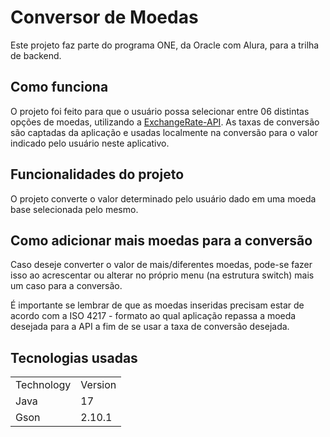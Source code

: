 <h1>Conversor de Moedas</h1>
Este projeto faz parte do programa ONE, da Oracle com Alura,
para a trilha de backend.

## Como funciona
O projeto foi feito para que o usuário possa selecionar entre 06 distintas
opções de moedas, utilizando a [ExchangeRate-API](https://www.exchangerate-api.com//).
As taxas de conversão são captadas da aplicação e usadas localmente na conversão
para o valor indicado pelo usuário neste aplicativo.

## Funcionalidades do projeto
O projeto converte o valor determinado pelo usuário dado em uma moeda base 
selecionada pelo mesmo.

## Como adicionar mais moedas para a conversão
Caso deseje converter o valor de mais/diferentes moedas, pode-se fazer isso ao acrescentar 
ou alterar no próprio menu (na estrutura switch) mais um caso para a conversão.

É importante se lembrar de que as moedas inseridas precisam estar de acordo com a
ISO 4217 - formato ao qual aplicação repassa a moeda desejada para a API a fim
de se usar a taxa de conversão desejada.


## Tecnologias usadas
<table>
    <tr>
        <td>Technology</td>
        <td>Version</td>
    </tr>
    <tr>
        <td>Java</td>
        <td> 17</td>
    </tr>
    <tr>
        <td>Gson</td>
        <td>2.10.1</td>
    </tr>
</table>
